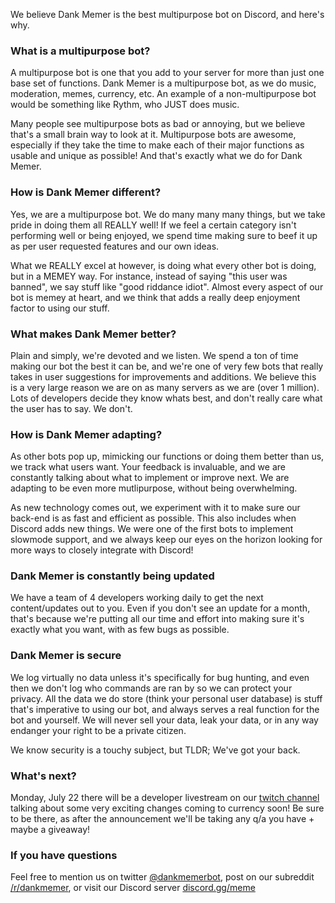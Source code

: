 We believe Dank Memer is the best multipurpose bot on Discord, and here's why.
### What is a multipurpose bot?
A multipurpose bot is one that you add to your server for more than just one base set of functions. Dank Memer is a multipurpose bot, as we do music, moderation, memes, currency, etc. An example of a non-multipurpose bot would be something like Rythm, who JUST does music.

Many people see multipurpose bots as bad or annoying, but we believe that's a small brain way to look at it. Multipurpose bots are awesome, especially if they take the time to make each of their major functions as usable and unique as possible! And that's exactly what we do for Dank Memer.

### How is Dank Memer different?
Yes, we are a multipurpose bot. We do many many many things, but we take pride in doing them all REALLY well! If we feel a certain category isn't performing well or being enjoyed, we spend time making sure to beef it up as per user requested features and our own ideas.

What we REALLY excel at however, is doing what every other bot is doing, but in a MEMEY way. For instance, instead of saying "this user was banned", we say stuff like "good riddance idiot". Almost every aspect of our bot is memey at heart, and we think that adds a really deep enjoyment factor to using our stuff.

### What makes Dank Memer better?
Plain and simply, we're devoted and we listen. We spend a ton of time making our bot the best it can be, and we're one of very few bots that really takes in user suggestions for improvements and additions. We believe this is a very large reason we are on as many servers as we are (over 1 million). Lots of developers decide they know whats best, and don't really care what the user has to say. We don't.

### How is Dank Memer adapting?
As other bots pop up, mimicking our functions or doing them better than us, we track what users want. Your feedback is invaluable, and we are constantly talking about what to implement or improve next. We are adapting to be even more mutlipurpose, without being overwhelming.

As new technology comes out, we experiment with it to make sure our back-end is as fast and efficient as possible. This also includes when Discord adds new things. We were one of the first bots to implement slowmode support, and we always keep our eyes on the horizon looking for more ways to closely integrate with Discord!

### Dank Memer is constantly being updated
We have a team of 4 developers working daily to get the next content/updates out to you. Even if you don't see an update for a month, that's because we're putting all our time and effort into making sure it's exactly what you want, with as few bugs as possible.

### Dank Memer is secure
We log virtually no data unless it's specifically for bug hunting, and even then we don't log who commands are ran by so we can protect your privacy. All the data we do store (think your personal user database) is stuff that's imperative to using our bot, and always serves a real function for the bot and yourself. We will never sell your data, leak your data, or in any way endanger your right to be a private citizen. 

We know security is a touchy subject, but TLDR; We've got your back.

### What's next?
Monday, July 22 there will be a developer livestream on our [twitch channel](https://www.twitch.tv/dankmemerdiscord) talking about some very exciting changes coming to currency soon! Be sure to be there, as after the announcement we'll be taking any q/a you have + maybe a giveaway!

### If you have questions
Feel free to mention us on twitter [@dankmemerbot](https://twitter.com/dankmemerbot), post on our subreddit [/r/dankmemer](https://www.reddit.com/r/dankmemer/), or visit our Discord server [discord.gg/meme](https://discord.gg/meme)